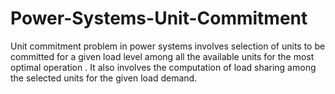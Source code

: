 # Power-Systems-Unit-Commitment
Unit commitment problem in power systems involves selection of units to be committed for a given load level among all the available units  for the most optimal operation . It also involves the computation of  load sharing among the selected units for the given load demand.
